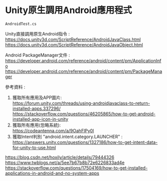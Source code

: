 # Unity原生調用Android應用程式
`AndroidTest.cs`  

Unity直接調用原生Android指令 :   
https://docs.unity3d.com/ScriptReference/AndroidJavaClass.html   
https://docs.unity3d.com/ScriptReference/AndroidJavaObject.html   

Android PackageManager文件 :   
https://developer.android.com/reference/android/content/pm/ApplicationInfo   
https://developer.android.com/reference/android/content/pm/PackageManager   
    
參考資料 :   
1. 獲取所有應用及APP圖片:   
https://forum.unity.com/threads/using-androidjavaclass-to-return-installed-apps.337296/   
https://stackoverflow.com/questions/46205865/how-to-get-android-installed-app-icon-in-unity   
2. 獲取所有應用(忽略系統):   
https://codeantenna.com/a/9OahFlPy0l   
3. 獲取Intent判別 "android.intent.category.LAUNCHER" :   
https://answers.unity.com/questions/1327186/how-to-get-intent-data-for-unity-to-use.html   

https://blog.csdn.net/hoxily/article/details/79444326   
https://www.twblogs.net/a/5ee7b67b8b72e6226833ad4e   
https://stackoverflow.com/questions/17504169/how-to-get-installed-applications-in-android-and-no-system-apps   
